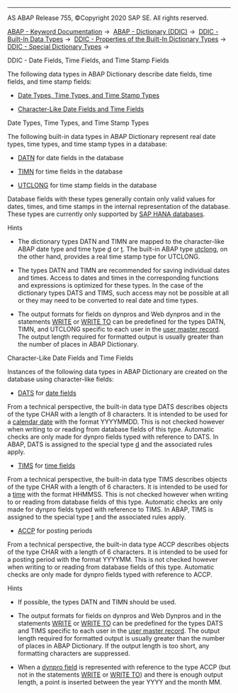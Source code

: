   

* * *

AS ABAP Release 755, ©Copyright 2020 SAP SE. All rights reserved.

[ABAP - Keyword Documentation](javascript:call_link\('abenabap.htm'\)) →  [ABAP - Dictionary (DDIC)](javascript:call_link\('abenabap_dictionary.htm'\)) →  [DDIC - Built-In Data Types](javascript:call_link\('abenddic_builtin_types_intro.htm'\)) →  [DDIC - Properties of the Built-In Dictionary Types](javascript:call_link\('abenddic_builtin_types_prop.htm'\)) →  [DDIC - Special Dictionary Types](javascript:call_link\('abenddic_builtin_types_special.htm'\)) → 

DDIC - Date Fields, Time Fields, and Time Stamp Fields

The following data types in ABAP Dictionary describe date fields, time fields, and time stamp fields:

-   [Date Types, Time Types, and Time Stamp Types](#@@ITOC@@ABENDDIC_DATE_TIME_TYPES_1)

-   [Character-Like Date Fields and Time Fields](#@@ITOC@@ABENDDIC_DATE_TIME_TYPES_2)

Date Types, Time Types, and Time Stamp Types

The following built-in data types in ABAP Dictionary represent real date types, time types, and time stamp types in a database:

-   [DATN](javascript:call_link\('abenddic_builtin_types.htm'\)) for date fields in the database

-   [TIMN](javascript:call_link\('abenddic_builtin_types.htm'\)) for time fields in the database

-   [UTCLONG](javascript:call_link\('abenddic_builtin_types.htm'\)) for time stamp fields in the database

Database fields with these types generally contain only valid values for dates, times, and time stamps in the internal representation of the database. These types are currently only supported by [SAP HANA databases](javascript:call_link\('abenhana_database_glosry.htm'\) "Glossary Entry").

Hints

-   The dictionary types DATN and TIMN are mapped to the character-like ABAP date type and time type [d](javascript:call_link\('abenbuiltin_types_date_time.htm'\)) or [t](javascript:call_link\('abenbuiltin_types_date_time.htm'\)). The built-in ABAP type [utclong](javascript:call_link\('abenbuiltin_types_date_time.htm'\)), on the other hand, provides a real time stamp type for UTCLONG.

-   The types DATN and TIMN are recommended for saving individual dates and times. Access to dates and times in the corresponding functions and expressions is optimized for these types. In the case of the dictionary types DATS and TIMS, such access may not be possible at all or they may need to be converted to real date and time types.

-   The output formats for fields on dynpros and Web dynpros and in the statements [WRITE](javascript:call_link\('abapwrite-.htm'\)) or [WRITE TO](javascript:call_link\('abapwrite_to.htm'\)) can be predefined for the types DATN, TIMN, and UTCLONG specific to each user in the [user master record](javascript:call_link\('abenuser_master_record_glosry.htm'\) "Glossary Entry"). The output length required for formatted output is usually greater than the number of places in ABAP Dictionary.

Character-Like Date Fields and Time Fields

Instances of the following data types in ABAP Dictionary are created on the database using character-like fields:

-   [DATS](javascript:call_link\('abenddic_builtin_types.htm'\)) for [date fields](javascript:call_link\('abendate_field_glosry.htm'\) "Glossary Entry")

From a technical perspective, the built-in data type DATS describes objects of the type CHAR with a length of 8 characters. It is intended to be used for a [calendar date](javascript:call_link\('abencalendar_date_glosry.htm'\) "Glossary Entry") with the format YYYYMMDD. This is not checked however when writing to or reading from database fields of this type. Automatic checks are only made for dynpro fields typed with reference to DATS. In ABAP, DATS is assigned to the special type [d](javascript:call_link\('abenbuiltin_types_date_time.htm'\)) and the associated rules apply.

-   [TIMS](javascript:call_link\('abenddic_builtin_types.htm'\)) for [time fields](javascript:call_link\('abentime_field_glosry.htm'\) "Glossary Entry")

From a technical perspective, the built-in data type TIMS describes objects of the type CHAR with a length of 6 characters. It is intended to be used for a [time](javascript:call_link\('abenday_time_glosry.htm'\) "Glossary Entry") with the format HHMMSS. This is not checked however when writing to or reading from database fields of this type. Automatic checks are only made for dynpro fields typed with reference to TIMS. In ABAP, TIMS is assigned to the special type [t](javascript:call_link\('abenbuiltin_types_date_time.htm'\)) and the associated rules apply.

-   [ACCP](javascript:call_link\('abenddic_builtin_types.htm'\)) for posting periods

From a technical perspective, the built-in data type ACCP describes objects of the type CHAR with a length of 6 characters. It is intended to be used for a posting period with the format YYYYMM. This is not checked however when writing to or reading from database fields of this type. Automatic checks are only made for dynpro fields typed with reference to ACCP.

Hints

-   If possible, the types DATN and TIMN should be used.

-   The output formats for fields on dynpros and Web Dynpros and in the statements [WRITE](javascript:call_link\('abapwrite-.htm'\)) or [WRITE TO](javascript:call_link\('abapwrite_to.htm'\)) can be predefined for the types DATS and TIMS specific to each user in the [user master record](javascript:call_link\('abenuser_master_record_glosry.htm'\) "Glossary Entry"). The output length required for formatted output is usually greater than the number of places in ABAP Dictionary. If the output length is too short, any formatting characters are suppressed.

-   When a [dynpro field](javascript:call_link\('abendynpro_field_glosry.htm'\) "Glossary Entry") is represented with reference to the type ACCP (but not in the statements [WRITE](javascript:call_link\('abapwrite-.htm'\)) or [WRITE TO](javascript:call_link\('abapwrite_to.htm'\))) and there is enough output length, a point is inserted between the year YYYY and the month MM.
